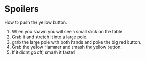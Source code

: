 # Spoilers
How to push the yellow button.
 
1) When you spawn you will see a small stick on the table.
2) Grab it and stretch it into a large pole.
3) grab the large pole with both hands and poke the big red button.
4) Grab the yellow Hammer and smash the yellow button.
5) If it didnt go off, smash it faster! 



